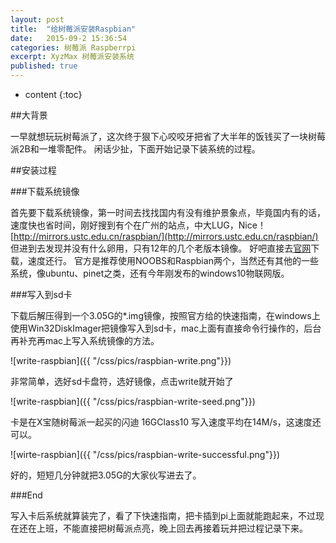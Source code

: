 ```yaml
---
layout: post
title:  "给树莓派安装Raspbian"
date:   2015-09-2 15:36:54
categories: 树莓派 Raspberrpi
excerpt: XyzMax 树莓派安装系统
published: true
---
```


* content
{:toc}

##大背景

一早就想玩玩树莓派了，这次终于狠下心咬咬牙把省了大半年的饭钱买了一块树莓派2B和一堆零配件。 闲话少扯，下面开始记录下装系统的过程。


##安装过程

###下载系统镜像

首先要下载系统镜像，第一时间去找找国内有没有维护景象点，毕竟国内有的话，速度快也省时间，刚好搜到有个在广州的站点，中大LUG，Nice！  [http://mirrors.ustc.edu.cn/raspbian/](http://mirrors.ustc.edu.cn/raspbian/)
但进到去发现并没有什么卵用，只有12年的几个老版本镜像。
好吧直接去[官网](https://www.raspberrypi.org/downloads/)下载，速度还行。 
官方是推荐使用NOOBS和Raspbian两个，当然还有其他的一些系统，像ubuntu、pinet之类，还有今年刚发布的windows10物联网版。

###写入到sd卡

下载后解压得到一个3.05G的*.img镜像，按照官方给的快速指南，在windows上使用Win32DiskImager把镜像写入到sd卡，mac上面有直接命令行操作的，后台再补充再mac上写入系统镜像的方法。

![write-raspbian]({{ "/css/pics/raspbian-write.png"}})

非常简单，选好sd卡盘符，选好镜像，点击write就开始了

![write-raspbian]({{ "/css/pics/raspbian-write-seed.png"}})

卡是在X宝随树莓派一起买的闪迪 16GClass10 写入速度平均在14M/s，这速度还可以。

![wirte-raspbian]({{ "/css/pics/raspbian-write-successful.png"}})

好的，短短几分钟就把3.05G的大家伙写进去了。

###End

写入卡后系统就算装完了，看了下快速指南，把卡插到pi上面就能跑起来，不过现在还在上班，不能直接把树莓派点亮，晚上回去再接着玩并把过程记录下来。